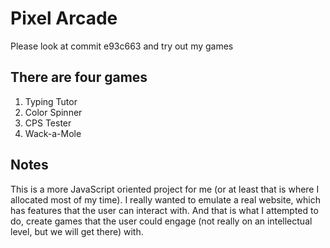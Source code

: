 # Pixel Arcade
Please look at commit e93c663 and try out my games
## There are four games
1. Typing Tutor
2. Color Spinner
3. CPS Tester
4. Wack-a-Mole

## Notes
This is a more JavaScript oriented project for me (or at least that is where I allocated most of my time). I really wanted to emulate a real website, which has features that the user can interact with. And that is what I attempted to do, create games that the user could engage (not really on an intellectual level, but we will get there) with.

